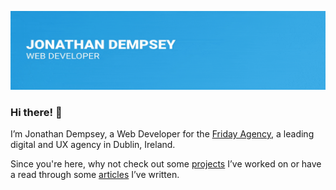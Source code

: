 <a href="https://www.jonathandempsey.dev/" target="_blank" rel="noopener noreferrer"><img src="https://github.com/jonathanedempsey/jonathanedempsey/raw/master/jd-banner.gif" alt="Jonathan Dempsey, Web Developer" style="max-width: 100%;" /></a>

### Hi there! 👋

I’m Jonathan Dempsey, a Web Developer for the <a href="https://www.friday.ie/" target="_blank" rel="noopener noreferrer">Friday Agency</a>, a leading digital and UX agency in Dublin, Ireland.

Since you're here, why not check out some <a href="https://www.jonathandempsey.dev/projects/" target="_blank" rel="noopener noreferrer">projects</a> I’ve worked on or have a read through some <a href="https://www.jonathandempsey.dev/journal/" target="_blank" rel="noopener noreferrer">articles</a> I’ve written.

<!--
**jonathanedempsey/jonathanedempsey** is a ✨ _special_ ✨ repository because its `README.md` (this file) appears on your GitHub profile.

Here are some ideas to get you started:

- 🔭 I’m currently working on ...
- 🌱 I’m currently learning ...
- 👯 I’m looking to collaborate on ...
- 🤔 I’m looking for help with ...
- 💬 Ask me about ...
- 📫 How to reach me: ...
- 😄 Pronouns: ...
- ⚡ Fun fact: ...
-->
